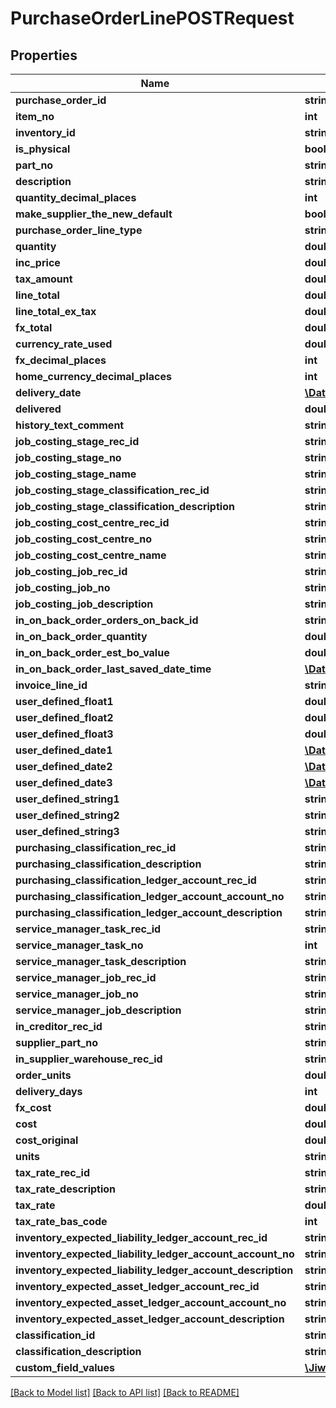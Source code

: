 # PurchaseOrderLinePOSTRequest

## Properties
Name | Type | Description | Notes
------------ | ------------- | ------------- | -------------
**purchase_order_id** | **string** |  | [optional] 
**item_no** | **int** |  | [optional] 
**inventory_id** | **string** |  | [optional] 
**is_physical** | **bool** |  | [optional] 
**part_no** | **string** |  | [optional] 
**description** | **string** |  | [optional] 
**quantity_decimal_places** | **int** |  | [optional] 
**make_supplier_the_new_default** | **bool** |  | [optional] 
**purchase_order_line_type** | **string** |  | [optional] 
**quantity** | **double** |  | [optional] 
**inc_price** | **double** |  | [optional] 
**tax_amount** | **double** |  | [optional] 
**line_total** | **double** |  | [optional] 
**line_total_ex_tax** | **double** |  | [optional] 
**fx_total** | **double** |  | [optional] 
**currency_rate_used** | **double** |  | [optional] 
**fx_decimal_places** | **int** |  | [optional] 
**home_currency_decimal_places** | **int** |  | [optional] 
**delivery_date** | [**\DateTime**](\DateTime.md) |  | [optional] 
**delivered** | **double** |  | [optional] 
**history_text_comment** | **string** |  | [optional] 
**job_costing_stage_rec_id** | **string** |  | [optional] 
**job_costing_stage_no** | **string** |  | [optional] 
**job_costing_stage_name** | **string** |  | [optional] 
**job_costing_stage_classification_rec_id** | **string** |  | [optional] 
**job_costing_stage_classification_description** | **string** |  | [optional] 
**job_costing_cost_centre_rec_id** | **string** |  | [optional] 
**job_costing_cost_centre_no** | **string** |  | [optional] 
**job_costing_cost_centre_name** | **string** |  | [optional] 
**job_costing_job_rec_id** | **string** |  | [optional] 
**job_costing_job_no** | **string** |  | [optional] 
**job_costing_job_description** | **string** |  | [optional] 
**in_on_back_order_orders_on_back_id** | **string** |  | [optional] 
**in_on_back_order_quantity** | **double** |  | [optional] 
**in_on_back_order_est_bo_value** | **double** |  | [optional] 
**in_on_back_order_last_saved_date_time** | [**\DateTime**](\DateTime.md) |  | [optional] 
**invoice_line_id** | **string** |  | [optional] 
**user_defined_float1** | **double** |  | [optional] 
**user_defined_float2** | **double** |  | [optional] 
**user_defined_float3** | **double** |  | [optional] 
**user_defined_date1** | [**\DateTime**](\DateTime.md) |  | [optional] 
**user_defined_date2** | [**\DateTime**](\DateTime.md) |  | [optional] 
**user_defined_date3** | [**\DateTime**](\DateTime.md) |  | [optional] 
**user_defined_string1** | **string** |  | [optional] 
**user_defined_string2** | **string** |  | [optional] 
**user_defined_string3** | **string** |  | [optional] 
**purchasing_classification_rec_id** | **string** |  | [optional] 
**purchasing_classification_description** | **string** |  | [optional] 
**purchasing_classification_ledger_account_rec_id** | **string** |  | [optional] 
**purchasing_classification_ledger_account_account_no** | **string** |  | [optional] 
**purchasing_classification_ledger_account_description** | **string** |  | [optional] 
**service_manager_task_rec_id** | **string** |  | [optional] 
**service_manager_task_no** | **int** |  | [optional] 
**service_manager_task_description** | **string** |  | [optional] 
**service_manager_job_rec_id** | **string** |  | [optional] 
**service_manager_job_no** | **string** |  | [optional] 
**service_manager_job_description** | **string** |  | [optional] 
**in_creditor_rec_id** | **string** |  | [optional] 
**supplier_part_no** | **string** |  | [optional] 
**in_supplier_warehouse_rec_id** | **string** |  | [optional] 
**order_units** | **double** |  | [optional] 
**delivery_days** | **int** |  | [optional] 
**fx_cost** | **double** |  | [optional] 
**cost** | **double** |  | [optional] 
**cost_original** | **double** |  | [optional] 
**units** | **string** |  | [optional] 
**tax_rate_rec_id** | **string** |  | [optional] 
**tax_rate_description** | **string** |  | [optional] 
**tax_rate** | **double** |  | [optional] 
**tax_rate_bas_code** | **int** |  | [optional] 
**inventory_expected_liability_ledger_account_rec_id** | **string** |  | [optional] 
**inventory_expected_liability_ledger_account_account_no** | **string** |  | [optional] 
**inventory_expected_liability_ledger_account_description** | **string** |  | [optional] 
**inventory_expected_asset_ledger_account_rec_id** | **string** |  | [optional] 
**inventory_expected_asset_ledger_account_account_no** | **string** |  | [optional] 
**inventory_expected_asset_ledger_account_description** | **string** |  | [optional] 
**classification_id** | **string** |  | [optional] 
**classification_description** | **string** |  | [optional] 
**custom_field_values** | [**\Jiwa\Model\CustomFieldValue[]**](CustomFieldValue.md) |  | [optional] 

[[Back to Model list]](../README.md#documentation-for-models) [[Back to API list]](../README.md#documentation-for-api-endpoints) [[Back to README]](../README.md)


